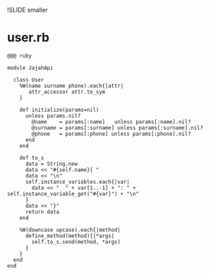 !SLIDE smaller
# user.rb #

    @@@ ruby
    
    module JajahApi
    
      class User
        %W(name surname phone).each{|attr|
           attr_accessor attr.to_sym
        }
    
        def initialize(params=nil)
          unless params.nil?
            @name    = params[:name]   unless params[:name].nil?
            @surname = params[:surname] unless params[:surname].nil?
            @phone   = params[:phone] unless params[:phone].nil?
          end
        end
    
        def to_s
          data = String.new
          data << "#{self.name}{ "
          data << "\n"
          self.instance_variables.each{|var|
            data << "  " + var[1..-1] + ": " + self.instance_variable_get("#{var}") + "\n"
          }
          data << "}"
          return data
        end
    
        %W(downcase upcase).each{|method|
          define_method(method){|*args|
            self.to_s.send(method, *args)
          }
        }
      end
    end
